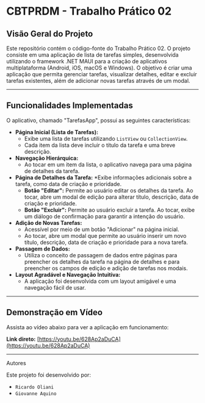 # CBTPRDM - Trabalho Prático 02

## Visão Geral do Projeto

Este repositório contém o código-fonte do Trabalho Prático 02. O projeto consiste em uma aplicação de lista de tarefas simples, desenvolvida utilizando o framework .NET MAUI para a criação de aplicativos multiplataforma (Android, iOS, macOS e Windows). O objetivo é criar uma aplicação que permita gerenciar tarefas, visualizar detalhes, editar e excluir tarefas existentes, além de adicionar novas tarefas através de um modal.

---

## Funcionalidades Implementadas

O aplicativo, chamado "TarefasApp", possui as seguintes características:

* **Página Inicial (Lista de Tarefas):**
  * Exibe uma lista de tarefas utilizando `ListView` ou `CollectionView`.
  * Cada item da lista deve incluir o título da tarefa e uma breve descrição.
* **Navegação Hierárquica:**
  * Ao tocar em um item da lista, o aplicativo navega para uma página de detalhes da tarefa.
* **Página de Detalhes da Tarefa:**
  *Exibe informações adicionais sobre a tarefa, como data de criação e prioridade.
  * **Botão "Editar":** Permite ao usuário editar os detalhes da tarefa. Ao tocar, abre um modal de edição para alterar título, descrição, data de criação e prioridade.
  * **Botão "Excluir":** Permite ao usuário excluir a tarefa. Ao tocar, exibe um diálogo de confirmação para garantir a intenção do usuário.
* **Adição de Novas Tarefas:**
  * Acessível por meio de um botão "Adicionar" na página inicial.
  * Ao tocar, abre um modal que permite ao usuário inserir um novo título, descrição, data de criação e prioridade para a nova tarefa.
* **Passagem de Dados:**
  * Utiliza o conceito de passagem de dados entre páginas para preencher os detalhes da tarefa na página de detalhes e para preencher os campos de edição e adição de tarefas nos modais.
* **Layout Agradável e Navegação Intuitiva:**
  * A aplicação foi desenvolvida com um layout amigável e uma navegação fácil de usar.

---

## Demonstração em Vídeo

Assista ao vídeo abaixo para ver a aplicação em funcionamento:

**Link direto:** [https://youtu.be/628Ap2aDuCA](https://youtu.be/628Ap2aDuCA)

---

Autores

Este projeto foi desenvolvido por:

* `Ricardo Oliani`
* `Giovanne Aquino`
